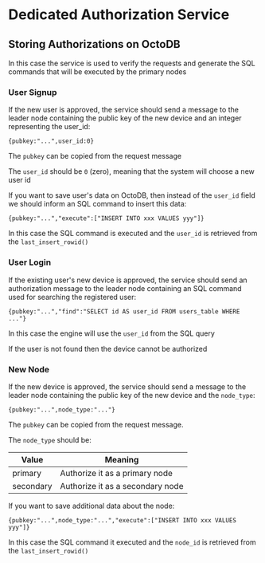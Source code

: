 Dedicated Authorization Service
===============================

Storing Authorizations on OctoDB
--------------------------------

In this case the service is used to verify the requests and generate the SQL commands that will be executed by the primary nodes


### User Signup

If the new user is approved, the service should send a message to the leader node containing the public key of the new device and an integer representing the user_id:

    {pubkey:"...",user_id:0}

The `pubkey` can be copied from the request message

The `user_id` should be `0` (zero), meaning that the system will choose a new user id

If you want to save user's data on OctoDB, then instead of the `user_id` field we should inform an SQL command to insert this data:

    {pubkey:"...","execute":["INSERT INTO xxx VALUES yyy"]}

In this case the SQL command is executed and the `user_id` is retrieved from the `last_insert_rowid()`


### User Login

If the existing user's new device is approved, the service should send an authorization message to the leader node containing an SQL command used for searching the registered user:

    {pubkey:"...","find":"SELECT id AS user_id FROM users_table WHERE ..."}

In this case the engine will use the `user_id` from the SQL query

If the user is not found then the device cannot be authorized


### New Node

If the new device is approved, the service should send a message to the leader node containing the public key of the new device and the `node_type`:

    {pubkey:"...",node_type:"..."}

The `pubkey` can be copied from the request message.

The `node_type` should be:

  Value   | Meaning
--------- | ---------------------------------------
primary   | Authorize it as a primary node
secondary | Authorize it as a secondary node


If you want to save additional data about the node:

    {pubkey:"...",node_type:"...","execute":["INSERT INTO xxx VALUES yyy"]}

In this case the SQL command it executed and the `node_id` is retrieved from the `last_insert_rowid()`
